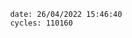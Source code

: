 

                date: 26/04/2022 15:46:40
                cycles: 110160

                         